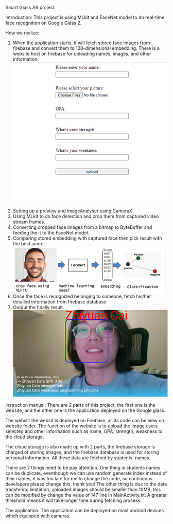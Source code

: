 Smart Glass AR project

Introduction:
This project is using MLkit and FaceNet model to do real-time face recognition on Google Glass 2.

How we realize:
1. When the application starts, it will fetch stored face images from firebase and convert them to 128-dimensional embedding.
    There is a website host on firebase for uploading names, images, and other information.
![website image](image/website.png)
2. Setting up a preview and imageAnalyser using CameraX.
3. Using MLkit to do face detection and crop them from captured video stream frames.
4. Converting cropped face images from a bitmap to ByteBuffer and feeding the it to the FaceNet model.
5. Comparing stored embedding with captured face then pick result with the best score.
![procedure image](image/procedure.png)
6. Once the face is recognized belonging to someone, fetch his/her detailed information from firebase database
7. Output the finally result.
![output image](image/output.png)

instruction manual:
There are 2 parts of this project, the first one is the website, and the other one is the application deployed on the Google glass.

The websit:
the websit is deployed on Firebase, all its code can be view on website folder. The function of the website is to upload the image users selected and other information such as name, GPA, strength, weakness to the cloud storage. 

The cloud storage is also made up with 2 parts, the firebase storage is charged of storing images, and the firebase database is used for storing personal information. All these data are fetched by students' names. 

There are 2 things need to be pay attention. One thing is students names can be duplicate, eventhough we can use random generate index instead of their names, it was too late for me to change the code, so continuous developers please change this, thank you! The other thing is due to the data transfering limitation, uploaded images should be smaller than 10MB, this can be modified by change the value of 147 line in MainActivity.kt. A greater threshold means it will take longer time during fetching process.

The application:
The application can be deployed on most android devices which equipped with cameras. 





  
